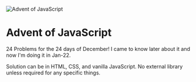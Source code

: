 ![Advent of JavaScript](https://user-images.githubusercontent.com/8999668/149628138-26970747-de61-4f89-a52d-94cfbd0a8016.png)


# Advent of JavaScript

24 Problems for the 24 days of December! I came to know later about it and now I'm doing it in Jan-22.

Solution can be in HTML, CSS, and vanilla JavaScript. No external library unless required for any specific things.
